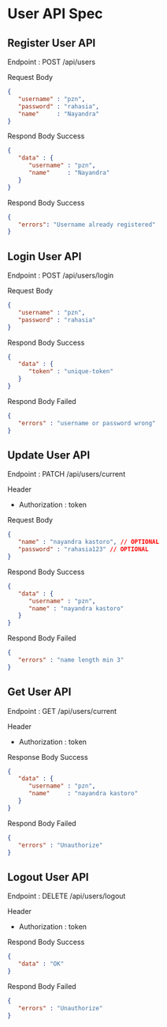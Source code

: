 # User API Spec

## Register User API

Endpoint : POST /api/users

Request Body

```json
{
   "username" : "pzn",
   "password" : "rahasia",
   "name"     : "Nayandra"
}
```

Respond Body Success

```json
{
   "data" : {
      "username" : "pzn",
      "name"     : "Nayandra"
   }
}
```

Respond Body Success

```json
{
   "errors": "Username already registered"
}
```

## Login User API

Endpoint : POST /api/users/login

Request Body

```json
{
   "username" : "pzn",
   "password" : "rahasia"
}
```

Respond Body Success

```json
{
   "data" : {
      "token" : "unique-token"
   }
}
```

Respond Body Failed

```json
{
   "errors" : "username or password wrong"
}
```
## Update User API

Endpoint : PATCH /api/users/current

Header
- Authorization : token

Request Body

```json
{
   "name" : "nayandra kastoro", // OPTIONAL
   "password" : "rahasia123" // OPTIONAL
}
```

Respond Body Success
```json
{
   "data" : {
      "username" : "pzn",
      "name" : "nayandra kastoro"
   }
}
```

Respond Body Failed
```json
{
   "errors" : "name length min 3"
}
```
## Get User API

Endpoint : GET /api/users/current

Header
- Authorization : token

Response Body Success
```json
{
   "data" : {
      "username" : "pzn",
      "name"     : "nayandra kastoro"
   }
}
```

Respond Body Failed
```json
{
   "errors" : "Unauthorize"
}
```
## Logout User API

Endpoint : DELETE /api/users/logout

Header
- Authorization : token

Respond Body Success
```json
{
   "data" : "OK"
}
```

Respond Body Failed
```json
{
   "errors" : "Unauthorize"
}
```